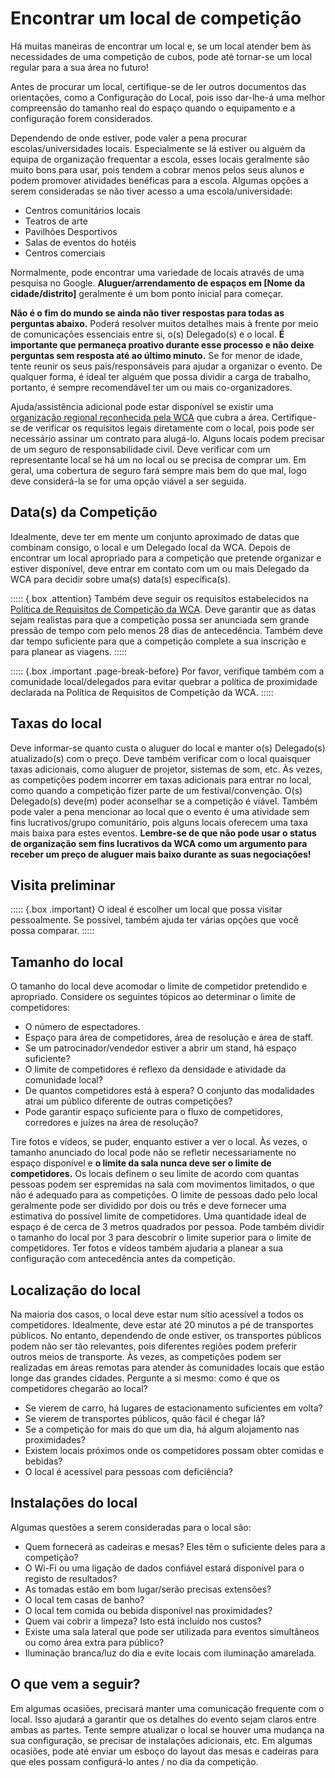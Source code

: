 # Encontrar um local de competição

Há muitas maneiras de encontrar um local e, se um local atender bem às necessidades de uma competição de cubos, pode até tornar-se um local regular para a sua área no futuro!

Antes de procurar um local, certifique-se de ler outros documentos das orientações, como a Configuração do Local, pois isso dar-lhe-á uma melhor compreensão do tamanho real do espaço quando o equipamento e a configuração forem considerados.

Dependendo de onde estiver, pode valer a pena procurar escolas/universidades locais. Especialmente se lá estiver ou alguém da equipa de organização frequentar a escola, esses locais geralmente são muito bons para usar, pois tendem a cobrar menos pelos seus alunos e podem promover atividades benéficas para a escola.
Algumas opções a serem consideradas se não tiver acesso a uma escola/universidade:

- Centros comunitários locais
- Teatros de arte
- Pavilhões Desportivos
- Salas de eventos do hotéis
- Centros comerciais

Normalmente, pode encontrar uma variedade de locais através de uma pesquisa no Google. **Aluguer/arrendamento de espaços em [Nome da cidade/distrito]** geralmente é um bom ponto inicial para começar.

**Não é o fim do mundo se ainda não tiver respostas para todas as perguntas abaixo.** Poderá resolver muitos detalhes mais à frente por meio de comunicações essenciais entre si, o(s) Delegado(s) e o local. **É importante que permaneça proativo durante esse processo e não deixe perguntas sem resposta até ao último minuto.** Se for menor de idade, tente reunir os seus pais/responsáveis ​​para ajudar a organizar o evento. De qualquer forma, é ideal ter alguém que possa dividir a carga de trabalho, portanto, é sempre recomendável ter um ou mais co-organizadores.

Ajuda/assistência adicional pode estar disponível se existir uma [organização regional reconhecida pela WCA](wca{organizations}) que cubra a área. Certifique-se de verificar os requisitos legais diretamente com o local, pois pode ser necessário assinar um contrato para alugá-lo. Alguns locais podem precisar de um seguro de responsabilidade civil. Deve verificar com um representante local se há um no local ou se precisa de comprar um. Em geral, uma cobertura de seguro fará sempre mais bem do que mal, logo deve considerá-la se for uma opção viável a ser seguida.

## Data(s) da Competição

Idealmente, deve ter em mente um conjunto aproximado de datas que combinam consigo, o local e um Delegado local da WCA. Depois de encontrar um local apropriado para a competição que pretende organizar e estiver disponível, deve entrar em contato com um ou mais Delegado da WCA para decidir sobre uma(s) data(s) específica(s).

::::: {.box .attention}
Também deve seguir os requisitos estabelecidos na [Política de Requisitos de Competição da WCA](wcadoc{documents/policies/external/Competition%20Requirements.pdf}). Deve garantir que as datas sejam realistas para que a competição possa ser anunciada sem grande pressão de tempo com pelo menos 28 dias de antecedência. Também deve dar tempo suficiente para que a competição complete a sua inscrição e para planear as viagens.
:::::

::::: {.box .important .page-break-before}
Por favor, verifique também com a comunidade local/delegados para evitar quebrar a política de proximidade declarada na Política de Requisitos de Competição da WCA.
:::::

## Taxas do local

Deve informar-se quanto custa o aluguer do local e manter o(s) Delegado(s) atualizado(s) com o preço. Deve também verificar com o local quaisquer taxas adicionais, como aluguer de projetor, sistemas de som, etc. Às vezes, as competições podem incorrer em taxas adicionais para entrar no local, como quando a competição fizer parte de um festival/convenção. O(s) Delegado(s) deve(m) poder aconselhar se a competição é viável. Também pode valer a pena mencionar ao local que o evento é uma atividade sem fins lucrativos/grupo comunitário, pois alguns locais oferecem uma taxa mais baixa para estes eventos. **Lembre-se de que não pode usar o status de organização sem fins lucrativos da WCA como um argumento para receber um preço de aluguer mais baixo durante as suas negociações!**

## Visita preliminar

::::: {.box .important}
O ideal é escolher um local que possa visitar pessoalmente. Se possível, também ajuda ter várias opções que você possa comparar.
:::::

## Tamanho do local

O tamanho do local deve acomodar o limite de competidor pretendido e apropriado.
Considere os seguintes tópicos ao determinar o limite de competidores:

- O número de espectadores.
- Espaço para área de competidores, área de resolução e área de staff.
- Se um patrocinador/vendedor estiver a abrir um stand, há espaço suficiente?
- O limite de competidores é reflexo da densidade e atividade da comunidade local?
- De quantos competidores está à espera? O conjunto das modalidades atrai um público diferente de outras competições?
- Pode garantir espaço suficiente para o fluxo de competidores, corredores e juízes na área de resolução?

Tire fotos e vídeos, se puder, enquanto estiver a ver o local. Às vezes, o tamanho anunciado do local pode não se refletir necessariamente no espaço disponível e **o limite da sala nunca deve ser o limite de competidores.** Os locais definem o seu limite de acordo com quantas pessoas podem ser espremidas na sala com movimentos limitados, o que não é adequado para as competições. O limite de pessoas dado pelo local geralmente pode ser dividido por dois ou três e deve fornecer uma estimativa do possível limite de competidores. Uma quantidade ideal de espaço é de cerca de 3 metros quadrados por pessoa. Pode também dividir o tamanho do local por 3 para descobrir o limite superior para o limite de competidores. Ter fotos e vídeos também ajudaria a planear a sua configuração com antecedência antes da competição.

## Localização do local

Na maioria dos casos, o local deve estar num sítio acessível a todos os competidores. Idealmente, deve estar até 20 minutos a pé de transportes públicos. No entanto, dependendo de onde estiver, os transportes públicos podem não ser tão relevantes, pois diferentes regiões podem preferir outros meios de transporte. Às vezes, as competições podem ser realizadas em áreas remotas para atender às comunidades locais que estão longe das grandes cidades.
Pergunte a si mesmo: como é que os competidores chegarão ao local?

- Se vierem de carro, há lugares de estacionamento suficientes em volta?
- Se vierem de transportes públicos, quão fácil é chegar lá?
- Se a competição for mais do que um dia, há algum alojamento nas proximidades?
- Existem locais próximos onde os competidores possam obter comidas e bebidas?
- O local é acessível para pessoas com deficiência?

## Instalações do local

Algumas questões a serem consideradas para o local são:

- Quem fornecerá as cadeiras e mesas? Eles têm o suficiente deles para a competição?
- O Wi-Fi ou uma ligação de dados confiável estará disponível para o registo de resultados?
- As tomadas estão em bom lugar/serão precisas extensões?
- O local tem casas de banho?
- O local tem comida ou bebida disponível nas proximidades?
- Quem vai cobrir a limpeza? Isto está incluído nos custos?
- Existe uma sala lateral que pode ser utilizada para eventos simultâneos ou como área extra para público?
- Iluminação branca/luz do dia e evite locais com iluminação amarelada.

## O que vem a seguir?

Em algumas ocasiões, precisará manter uma comunicação frequente com o local. Isso ajudará a garantir que os detalhes do evento sejam claros entre ambas as partes. Tente sempre atualizar o local se houver uma mudança na sua configuração, se precisar de instalações adicionais, etc. Em algumas ocasiões, pode até enviar um esboço do layout das mesas e cadeiras para que eles possam configurá-lo antes / no dia da competição.

